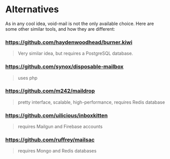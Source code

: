# Alternatives

As in any cool idea, void-mail is not the only available choice. 
Here are some other similar tools, and how they are different:


### https://github.com/haydenwoodhead/burner.kiwi
> Very similar idea, but requires a PostgreSQL database. 

### https://github.com/synox/disposable-mailbox
> uses php

### https://github.com/m242/maildrop
> pretty interface, scalable, high-performance, requires Redis database


### https://github.com/uilicious/inboxkitten
> requires Mailgun and Firebase accounts


### https://github.com/ruffrey/mailsac
> requires Mongo and Redis databases












